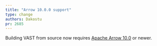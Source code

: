```yaml
---
title: "Arrow 10.0.0 support"
type: change
authors: Dakostu
pr: 2685
---
```


Building VAST from source now requires [Apache Arrow
10.0](https://arrow.apache.org/blog/2022/10/31/10.0.0-release/) or newer.
